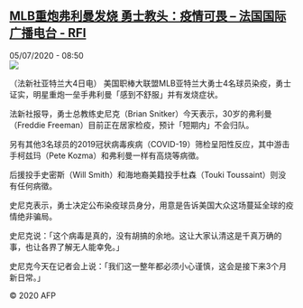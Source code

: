<!--1593935696000-->
[MLB重炮弗利曼发烧 勇士教头：疫情可畏 – 法国国际广播电台 - RFI](http://www.rfi.fr//cn/contenu/20200705-mlb%E9%87%8D%E7%82%AE%E5%BC%97%E5%88%A9%E6%9B%BC%E5%8F%91%E7%83%A7-%E5%8B%87%E5%A3%AB%E6%95%99%E5%A4%B4%E7%96%AB%E6%83%85%E5%8F%AF%E7%95%8F)
------

<div>05/07/2020 - 08:50</div><img src="https://s.rfi.fr/media/display/6608e294-be92-11ea-8acf-005056a964fe/w:310/p:16x9/spo0002b.200705145002.jpg"><div class="t-content__body u-clearfix"><div class="m-interstitial"></div><p>（法新社亚特兰大4日电）    美国职棒大联盟MLB亚特兰大勇士4名球员染疫，勇士证实，明星重炮一垒手弗利曼「感到不舒服」并有发烧症状。</p><p>法新社报导，勇士总教练史尼克（Brian Snitker）今天表示，30岁的弗利曼（Freddie Freeman）目前正在居家检疫，预计「短期内」不会归队。</p><p>另有其他3名球员的2019冠状病毒疾病（COVID-19）筛检呈阳性反应，其中游击手柯兹玛（Pete Kozma）和弗利曼一样有高烧等病徵。</p><p>后援投手史密斯（Will Smith）和海地裔美籍投手杜森（Touki Toussaint）则没有任何病徵。</p><p>史尼克表示，勇士决定公布染疫球员身分，用意是告诉美国大众这场蔓延全球的疫情绝非骗局。</p><p>史尼克说：「这个病毒是真的，没有胡搞的余地。这让大家认清这是千真万确的事，也让各界了解无人能幸免。」</p><p>史尼克今天在记者会上说：「我们这一整年都必须小心谨慎，这会是接下来3个月新日常。」</p><p></p><p class="t-copyright">© 2020 AFP</p>        </div>
